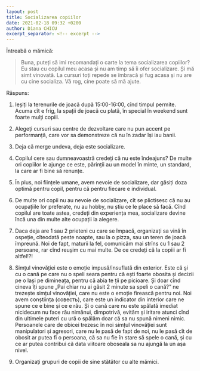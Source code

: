 ```yaml
---
layout: post
title: Socializarea copiilor
date: 2021-02-18 09:32 +0200
author: Diana CHICU
excerpt_separator: <!-- excerpt -->
---
```


Întreabă o mămică:

> Buna, puteți să imi recomandați o carte la tema socializarea copiilor? Eu stau cu copilul meu acasa și nu am timp să îi ofer socializare. Și mă simt vinovată. La cursuri toți repede se îmbracă și fug acasa și nu are cu cine socializa. Vă rog, cine poate să mă ajute.

<!-- excerpt -->

Răspuns:

1. Ieșiți la terenurile de joacă după 15:00-16:00, cînd timpul permite. Acuma cît e frig, la spații de joacă cu plată, în special în weekend sunt foarte mulți copiii.

2. Alegeți cursuri sau centre de dezvoltare care nu pun accent pe performanță, care vor sa demonstreze că nu în zadar își iau banii.

3. Deja că merge undeva, deja este socializare.

4. Copilul cere sau dumneavoastră credeți că nu este îndeajuns? De multe ori copiilor le ajunge ce este, părinții au un model în minte, un standard, la care ar fi bine să renunțe.

5. În plus, noi ființele umane, avem nevoie de socializare, dar găsiți doza optimă pentru copil, pentru că pentru fiecare e individual.

6. De multe ori copii nu au nevoie de socializare, cît se plictisesc că nu au ocupațiile lor preferate, nu au hobby, nu știu ce le place să facă. Cînd copilul are toate astea, credeți din experiența mea, socializare devine încă una din multe alte ocupații la alegere.

7. Daca deja are 1 sau 2 prieteni cu care se împacă, organizați sa vină în ospeție, cîteodată peste noapte, sau la o pizza, sau un teren de joacă împreună. Noi de fapt, maturii la fel, comunicăm mai strîns cu 1 sau 2 persoane, rar cînd reușim cu mai multe. De ce credeți că la copiii ar fi altfel!?!

8. Simțul vinovăției este o emoție impusă/insuflată din exterior. Este că și cu o cană pe care nu o speli seara pentru că ești foarte obosita și decizii pe o lași pe dimineața, pentru că abia te ții pe picioare. Și doar cînd cineva îți spune „Pai chiar nu ai găsit 2 minute sa speli o cană?” ne trezește simțul vinovăției, care nu este o emoție firească pentru noi. Noi avem conștiința (совесть), care este un indicator din interior care ne spune ce e bine și ce e rău. Și o cană care nu este spălată imediat nicidecum nu face rău nimănui, dimpotrivă, evităm și iritare atunci cînd din ultimele puteri cu ură o spălăm doar că sa nu spună nimeni nimic. Persoanele care de obicei trezesc în noi simțul vinovăției sunt manipulatori și agresori, care nu le pasă de fapt de noi, nu le pasă cît de obosit ar putea fi o persoana, că sa nu fie în stare să spele o cană, și cu ce ar putea contribui că data viitoare oboseala sa nu ajungă la un așa nivel.

9. Organizați grupuri de copii de sine stătător cu alte mămici.
